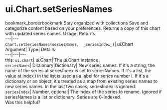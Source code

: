  
#  ui.Chart.setSeriesNames 
bookmark_borderbookmark Stay organized with collections  Save and categorize content based on your preferences.
Returns a copy of this chart with updated series names. 
Usage| Returns  
---|---  
`Chart.setSeriesNames(seriesNames,  _seriesIndex_)`| ui.Chart  
Argument| Type| Details  
---|---|---  
this: `ui.chart`| ui.Chart| The ui.Chart instance.  
`seriesNames`| Dictionary|Dictionary| New series names. If it's a string, the name of the series at seriesIndex is set to seriesNames. If it's a list, the value at index i in the list is used as a label for series number i. If it's a dictionary or an object, it's treated as a map from existing series names to new series names. In the last two cases, seriesIndex is ignored.  
`seriesIndex`| Number, optional| The index of the series to rename. Ignored if seriesNames is a list or dictionary. Series are 0-indexed.  
Was this helpful?
